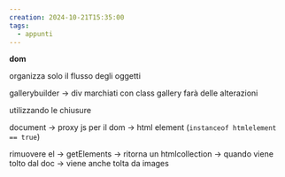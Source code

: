 ```yaml
---
creation: 2024-10-21T15:35:00
tags:
  - appunti
---
```

**dom**

organizza solo il flusso degli oggetti 

gallerybuilder -> div marchiati  con class gallery farà delle alterazioni 

utilizzando le chiusure

document -> proxy js per il dom -> html element (`instanceof htmlelement == true`)

rimuovere el -> getElements -> ritorna un htmlcollection -> quando viene tolto dal doc -> viene anche tolta da images 


